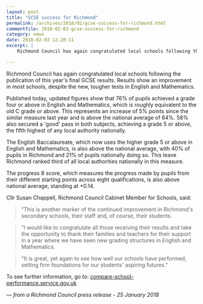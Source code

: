 ```yaml
---
layout: post
title: "GCSE success for Richmond"
permalink: /archives/2018/02/gcse-success-for-richmond.html
commentfile: 2018-02-03-gcse-success-for-richmond
category: news
date: 2018-02-03 12:20:11
excerpt: |
    Richmond Council has again congratulated local schools following the publication of this year's final GCSE results. Results show an improvement in most schools, despite the new, tougher tests in English and Mathematics.

---
```


Richmond Council has again congratulated local schools following the publication of this year's final GCSE results. Results show an improvement in most schools, despite the new, tougher tests in English and Mathematics.

Published today, updated figures show that 76% of pupils achieved a grade four or above in English and Mathematics, which is roughly equivalent to the old C grade or above. This represents an increase of 5% points since the similar measure last year and is above the national average of 64%. 58% also secured a 'good' pass in both subjects, achieving a grade 5 or above, the fifth highest of any local authority nationally.

The English Baccalaureate, which now uses the higher grade 5 or above in English and Mathematics, is also above the national average, with 40% of pupils in Richmond and 21% of pupils nationally doing so. This leave Richmond ranked third of all local authorities nationally in this measure.

The progress 8 score, which measures the progress made by pupils from their different starting points across eight qualifications, is also above national average, standing at +0.14.

Cllr Susan Chappell, Richmond Council Cabinet Member for Schools, said:

> "This is another marker of the continued improvement in Richmond's secondary schools, their staff and, of course, their students.

> "I would like to congratulate all those receiving their results and take the opportunity to thank their families and teachers for their support in a year where we have seen new grading structures in English and Mathematics.

> "It is great, yet again to see how well our schools have performed, setting firm foundations for our students' aspiring futures."


To see further information, go to: [compare-school-performance.service.gov.uk](https://www.compare-school-performance.service.gov.uk)

<cite>&mdash; from a Richmond Council press release - 25 January 2018</cite>
